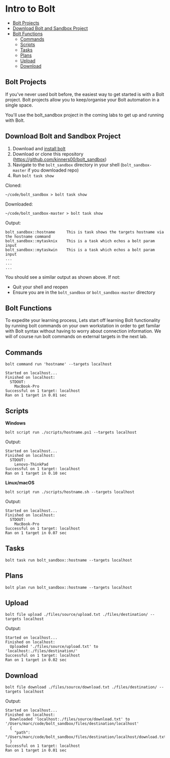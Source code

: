 # Intro to Bolt

- [Bolt Projects](#bolt-projects)
- [Download Bolt and Sandbox Project](#download-bolt-and-sandbox-project)
- [Bolt Functions](#bolt-functions)
    - [Commands](#commands)
    - [Scripts](#scripts)
    - [Tasks](#tasks)
    - [Plans](#plans)
    - [Upload](#upload)
    - [Download](#download)

## Bolt Projects

If you've never used bolt before, the easiest way to get started is with a Bolt project. Bolt projects allow you to keep/organise your Bolt automation in a single space.

You'll use the bolt_sandbox project in the coming labs to get up and running with Bolt.

## Download Bolt and Sandbox Project

1. Download and [install bolt](https://puppet.com/docs/bolt/latest/bolt_installing.html)
2. Download or clone this repository (https://github.com/kinners00/bolt_sandbox)
3. Navigate to the ```bolt_sandbox``` directory in your shell (```bolt_sandbox-master``` if you downloaded repo)
4. Run ```bolt task show``` 

Cloned:
```
~/code/bolt_sandbox > bolt task show
```

Downloaded:
```
~/code/bolt_sandbox-master > bolt task show
```

Output:
```
bolt_sandbox::hostname     This is task shows the targets hostname via the hostname command
bolt_sandbox::mytasknix    This is a task which echos a bolt param input
bolt_sandbox::mytaskwin    This is a task which echos a bolt param input
...
...
...
```

You should see a similar output as shown above. If not:

- Quit your shell and reopen
- Ensure you are in the ```bolt_sandbox``` or ```bolt_sandbox-master``` directory

## Bolt Functions

To expedite your learning process, Lets start off learning Bolt functionality by running bolt commands on your own workstation in order to get familar with Bolt syntax without having to worry about connection information. We will of course run bolt commands on external targets in the next lab.

## Commands

```
bolt command run 'hostname' --targets localhost
```

```
Started on localhost...
Finished on localhost:
  STDOUT:
    MacBook-Pro
Successful on 1 target: localhost
Ran on 1 target in 0.01 sec
```

## Scripts

**Windows**

```
bolt script run ./scripts/hostname.ps1 --targets localhost
```

Output:
```
Started on localhost...
Finished on localhost:
  STDOUT:
    Lenovo-ThinkPad
Successful on 1 target: localhost
Ran on 1 target in 0.10 sec
```

**Linux/macOS**

```
bolt script run ./scripts/hostname.sh --targets localhost
```

Output:
```
Started on localhost...
Finished on localhost:
  STDOUT:
    MacBook-Pro
Successful on 1 target: localhost
Ran on 1 target in 0.07 sec
```

## Tasks

```
bolt task run bolt_sandbox::hostname --targets localhost
```

## Plans

```
bolt plan run bolt_sandbox::hostname --targets localhost
```

## Upload

```
bolt file upload ./files/source/upload.txt ./files/destination/ --targets localhost
```

Output:
```
Started on localhost...
Finished on localhost:
  Uploaded './files/source/upload.txt' to 'localhost:./files/destination/'
Successful on 1 target: localhost
Ran on 1 target in 0.02 sec
```

## Download

```
bolt file download ./files/source/download.txt ./files/destination/ --targets localhost
```

Output:
```
Started on localhost...
Finished on localhost:
  Downloaded 'localhost:./files/source/download.txt' to '/Users/marc/code/bolt_sandbox/files/destination/localhost'
  {
    "path": "/Users/marc/code/bolt_sandbox/files/destination/localhost/download.txt"
  }
Successful on 1 target: localhost
Ran on 1 target in 0.01 sec
```

